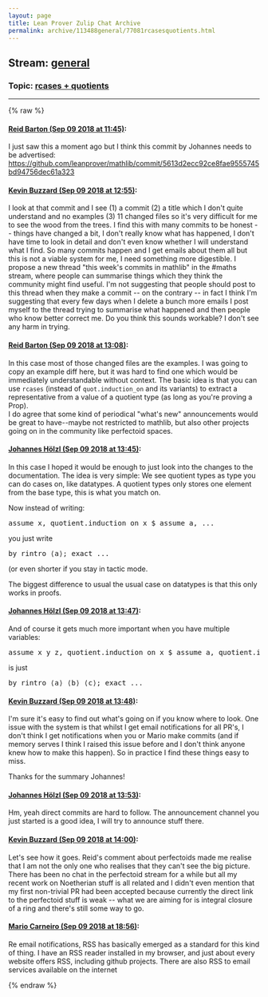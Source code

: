 ```yaml
---
layout: page
title: Lean Prover Zulip Chat Archive 
permalink: archive/113488general/77081rcasesquotients.html
---
```


## Stream: [general](index.html)
### Topic: [rcases + quotients](77081rcasesquotients.html)

---


{% raw %}
#### [ Reid Barton (Sep 09 2018 at 11:45)](https://leanprover.zulipchat.com/#narrow/stream/113488-general/topic/rcases%20%2B%20quotients/near/133602376):
<p>I just saw this a moment ago but I think this commit by Johannes needs to be advertised: <a href="https://github.com/leanprover/mathlib/commit/5613d2ecc92ce8fae9555745bd94756dec61a323" target="_blank" title="https://github.com/leanprover/mathlib/commit/5613d2ecc92ce8fae9555745bd94756dec61a323">https://github.com/leanprover/mathlib/commit/5613d2ecc92ce8fae9555745bd94756dec61a323</a></p>

#### [ Kevin Buzzard (Sep 09 2018 at 12:55)](https://leanprover.zulipchat.com/#narrow/stream/113488-general/topic/rcases%20%2B%20quotients/near/133604475):
<p>I look at that commit and I see (1) a commit (2) a title which I don't quite understand and no examples (3) 11 changed files so it's very difficult for me to see the wood from the trees. I find this with many commits to be honest -- things have changed a bit, I don't really know what has happened, I don't have time to look in detail and don't even know whether I will understand what I find. So many commits happen and I get emails about them all but this is not a viable system for me, I need something more digestible. I propose a new thread "this week's commits in mathlib" in the #maths stream, where people can summarise things which they think the community might find useful. I'm not suggesting that people should post to this thread when they make a commit -- on the contrary -- in fact I think I'm suggesting that every few days when I delete a bunch more emails I post myself to the thread trying to summarise what happened and then people who know better correct me. Do you think this sounds workable? I don't see any harm in trying.</p>

#### [ Reid Barton (Sep 09 2018 at 13:08)](https://leanprover.zulipchat.com/#narrow/stream/113488-general/topic/rcases%20%2B%20quotients/near/133604818):
<p>In this case most of those changed files are the examples. I was going to copy an example diff here, but it was hard to find one which would be immediately understandable without context. The basic idea is that you can use <code>rcases</code> (instead of <code>quot.induction_on</code> and its variants) to extract a representative from a value of a quotient type (as long as you're proving a Prop).<br>
I do agree that some kind of periodical "what's new" announcements would be great to have--maybe not restricted to mathlib, but also other projects going on in the community like perfectoid spaces.</p>

#### [ Johannes Hölzl (Sep 09 2018 at 13:45)](https://leanprover.zulipchat.com/#narrow/stream/113488-general/topic/rcases%20%2B%20quotients/near/133605832):
<p>In this case I hoped it would be enough to just look into the changes to the documentation. The idea is very simple: We see quotient types as type you can do cases on, like datatypes. A quotient types only stores one element from the base type, this is what you match on.</p>
<p>Now instead of writing:</p>
<div class="codehilite"><pre><span></span><span class="k">assume</span> <span class="n">x</span><span class="o">,</span> <span class="n">quotient</span><span class="bp">.</span><span class="n">induction_on</span> <span class="n">x</span> <span class="err">$</span> <span class="k">assume</span> <span class="n">a</span><span class="o">,</span> <span class="bp">...</span>
</pre></div>


<p>you just write</p>
<div class="codehilite"><pre><span></span><span class="k">by</span> <span class="n">rintro</span> <span class="bp">⟨</span><span class="n">a</span><span class="bp">⟩;</span> <span class="n">exact</span> <span class="bp">...</span>
</pre></div>


<p>(or even shorter if you stay in tactic mode.</p>
<p>The biggest difference to usual the usual case on datatypes is that this only works in proofs.</p>

#### [ Johannes Hölzl (Sep 09 2018 at 13:47)](https://leanprover.zulipchat.com/#narrow/stream/113488-general/topic/rcases%20%2B%20quotients/near/133605888):
<p>And of course it gets much more important when you have multiple variables:</p>
<div class="codehilite"><pre><span></span><span class="k">assume</span> <span class="n">x</span> <span class="n">y</span> <span class="n">z</span><span class="o">,</span> <span class="n">quotient</span><span class="bp">.</span><span class="n">induction_on</span> <span class="n">x</span> <span class="err">$</span> <span class="k">assume</span> <span class="n">a</span><span class="o">,</span> <span class="n">quotient</span><span class="bp">.</span><span class="n">induction_on</span> <span class="n">y</span> <span class="err">$</span> <span class="k">assume</span> <span class="n">b</span><span class="o">,</span> <span class="n">quotient</span><span class="bp">.</span><span class="n">induction_on</span> <span class="n">z</span> <span class="err">$</span> <span class="k">assume</span> <span class="n">c</span><span class="o">,</span> <span class="bp">...</span>
</pre></div>


<p>is just</p>
<div class="codehilite"><pre><span></span><span class="k">by</span> <span class="n">rintro</span> <span class="bp">⟨</span><span class="n">a</span><span class="bp">⟩</span> <span class="bp">⟨</span><span class="n">b</span><span class="bp">⟩</span> <span class="bp">⟨</span><span class="n">c</span><span class="bp">⟩;</span> <span class="n">exact</span> <span class="bp">...</span>
</pre></div>

#### [ Kevin Buzzard (Sep 09 2018 at 13:48)](https://leanprover.zulipchat.com/#narrow/stream/113488-general/topic/rcases%20%2B%20quotients/near/133605932):
<p>I'm sure it's easy to find out what's going on if you know where to look. One issue with the system is that whilst I get email notifications for all PR's, I don't think I get notifications when you or Mario make commits (and if memory serves I think I raised this issue before and I don't think anyone knew how to make this happen). So in practice I find these things easy to miss. </p>
<p>Thanks for the summary Johannes!</p>

#### [ Johannes Hölzl (Sep 09 2018 at 13:53)](https://leanprover.zulipchat.com/#narrow/stream/113488-general/topic/rcases%20%2B%20quotients/near/133606111):
<p>Hm, yeah direct commits are hard to follow. The announcement channel you just started is a good idea, I will try to announce stuff there.</p>

#### [ Kevin Buzzard (Sep 09 2018 at 14:00)](https://leanprover.zulipchat.com/#narrow/stream/113488-general/topic/rcases%20%2B%20quotients/near/133606375):
<p>Let's see how it goes. Reid's comment about perfectoids made me realise that I am not the only one who realises that they can't see the big picture. There has been no chat in the perfectoid stream for a while but all my recent work on Noetherian stuff is all related and I didn't even mention that my first non-trivial PR had been accepted because currently the direct link to the perfectoid stuff is weak -- what we are aiming for is integral closure of a ring and there's still some way to go.</p>

#### [ Mario Carneiro (Sep 09 2018 at 18:56)](https://leanprover.zulipchat.com/#narrow/stream/113488-general/topic/rcases%20%2B%20quotients/near/133617771):
<p>Re email notifications, RSS has basically emerged as a standard for this kind of thing. I have an RSS reader installed in my browser, and just about every website offers RSS, including github projects. There are also RSS to email services available on the internet</p>


{% endraw %}
